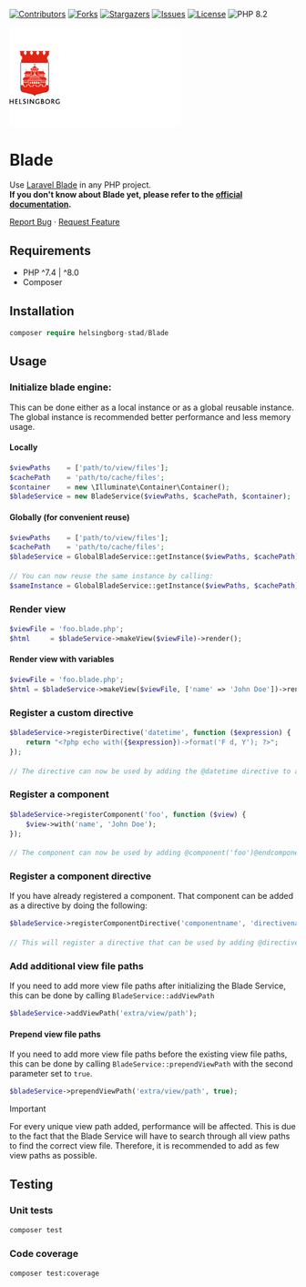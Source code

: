<!-- Shields -->
[![Contributors][contributors-shield]][contributors-url]
[![Forks][forks-shield]][forks-url]
[![Stargazers][stars-shield]][stars-url]
[![Issues][issues-shield]][issues-url]
[![License][license-shield]][license-url]
![PHP 8.2](https://github.com/helsingborg-stad/Blade/actions/workflows/php-test.yaml/badge.svg)


<a href="https://github.com/helsingborg-stad/Blade">
    <img src="docs/images/hbg-github-logo-combo.png" alt="Logo" width="300">
</a>

# Blade

Use [Laravel Blade](https://laravel.com/docs/blade) in any PHP project.\
**If you don't know about Blade yet, please refer to the [official documentation](https://laravel.com/docs/blade).**
  
[Report Bug](https://github.com/helsingborg-stad/Blade/issues) · [Request Feature](https://github.com/helsingborg-stad/Blade/issues)
  

## Requirements
- PHP ^7.4 | ^8.0
- Composer


## Installation

```php
composer require helsingborg-stad/Blade
```

## Usage

### Initialize blade engine:
This can be done either as a local instance or as a global reusable instance. The global instance is recommended better performance and less memory usage.

#### Locally
```php
$viewPaths    = ['path/to/view/files'];
$cachePath    = 'path/to/cache/files';
$container    = new \Illuminate\Container\Container();
$bladeService = new BladeService($viewPaths, $cachePath, $container);
```

#### Globally (for convenient reuse)
```php
$viewPaths    = ['path/to/view/files'];
$cachePath    = 'path/to/cache/files';
$bladeService = GlobalBladeService::getInstance($viewPaths, $cachePath);

// You can now reuse the same instance by calling:
$sameInstance = GlobalBladeService::getInstance($viewPaths, $cachePath);
```

### Render view

```php
$viewFile = 'foo.blade.php';
$html     = $bladeService->makeView($viewFile)->render();
```

#### Render view with variables

```php
$viewFile = 'foo.blade.php';
$html = $bladeService->makeView($viewFile, ['name' => 'John Doe'])->render();
```


### Register a custom directive

```php
$bladeService->registerDirective('datetime', function ($expression) {
    return "<?php echo with({$expression})->format('F d, Y'); ?>";
});

// The directive can now be used by adding the @datetime directive to a view file.
```

### Register a component

```php
$bladeService->registerComponent('foo', function ($view) {
    $view->with('name', 'John Doe');
});

// The component can now be used by adding @component('foo')@endcomponent to a view file.
```

### Register a component directive
If you have already registered a component. That component can be added as a directive by doing the following:
```php
$bladeService->registerComponentDirective('componentname', 'directivename');

// This will register a directive that can be used by adding @directivename()@enddirectivename to a view file, and it will output the component.
```

### Add additional view file paths
If you need to add more view file paths after initializing the Blade Service, this can be done by calling `BladeService::addViewPath`
```php
$bladeService->addViewPath('extra/view/path');
```

#### Prepend view file paths
If you need to add more view file paths before the existing view file paths, this can be done by calling `BladeService::prependViewPath` with the second parameter set to `true`.
```php
$bladeService->prependViewPath('extra/view/path', true);
```

> [!IMPORTANT]
> For every unique view path added, performance will be affected. This is due to the fact that the Blade Service will have to search through all view paths to find the correct view file. Therefore, it is recommended to add as few view paths as possible.

## Testing

### Unit tests
```bash
composer test
```

### Code coverage
```bash
composer test:coverage
```

<!-- MARKDOWN LINKS & IMAGES -->
<!-- https://www.markdownguide.org/basic-syntax/#reference-style-links -->
[contributors-shield]: https://img.shields.io/github/contributors/helsingborg-stad/Blade.svg?style=flat-square
[contributors-url]: https://github.com/helsingborg-stad/Blade/graphs/contributors
[forks-shield]: https://img.shields.io/github/forks/helsingborg-stad/Blade.svg?style=flat-square
[forks-url]: https://github.com/helsingborg-stad/Blade/network/members
[stars-shield]: https://img.shields.io/github/stars/helsingborg-stad/Blade.svg?style=flat-square
[stars-url]: https://github.com/helsingborg-stad/Blade/stargazers
[issues-shield]: https://img.shields.io/github/issues/helsingborg-stad/Blade.svg?style=flat-square
[issues-url]: https://github.com/helsingborg-stad/Blade/issues
[license-shield]: https://img.shields.io/github/license/helsingborg-stad/Blade.svg?style=flat-square
[license-url]: https://raw.githubusercontent.com/helsingborg-stad/Blade/main/LICENSE